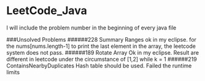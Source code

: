 # LeetCode_Java

I will include the problem number in the beginning of every java file

###Unsolved Problems
######228 Summary Ranges 
ok in my eclipse. for the nums[nums.length-1] to print the last element in the array, the leetcode system does not pass.
######189 Rotate Array
Ok in my eclipse. Result are different in leetcode under the circumstance of [1,2] while k = 1
######219 ContainsNearbyDuplicates
Hash table should be used. Failed the runtime limits
